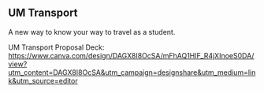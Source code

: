 ## UM Transport
A new way to know your way to travel as a student.

UM Transport Proposal Deck: https://www.canva.com/design/DAGX8I8OcSA/mFhAQ1HIF_R4jXInoeS0DA/view?utm_content=DAGX8I8OcSA&utm_campaign=designshare&utm_medium=link&utm_source=editor

